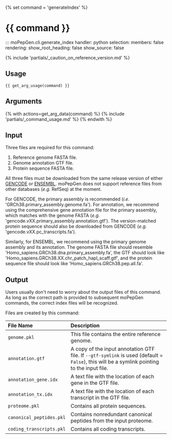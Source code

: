 {% set command = 'generateIndex' %}
# {{ command }}

::: moPepGen.cli.generate_index
	handler: python
    selection:
      members: false
    rendering:
      show_root_heading: false
      show_source: false

{% include 'partials/_caution_on_reference_version.md' %}

## Usage

```
{{ get_arg_usage(command) }}
```

## Arguments

{% with actions=get_arg_data(command) %}
{% include 'partials/_command_usage.md' %}
{% endwith %}

## Input

Three files are required for this command:

1. Reference genome FASTA file.
2. Genome annotation GTF file.
3. Protein sequence FASTA file.

All three files must be downloaded from the same release version of either [GENCODE](https://www.gencodegenes.org/) or [ENSEMBL](https://useast.ensembl.org/index.html). moPepGen does not support reference files from other databases (*e.g.* RefSeq) at the moment.

For GENCODE, the primary assembly is recommended (*i.e.* 'GRCh38.primary_assembly.genome.fa'). For annotation, we recommend using the comprehensive gene annotation file for the primary assembly, which matches with the genome FASTA (*e.g.* 'gencode.vXX.primary_assembly.annotation.gtf'). The version-matched protein sequence should also be downloaded from GENCODE (*e.g.* 'gencode.vXX.pc_transcripts.fa').

Similarly, for ENSEMBL, we recommend using the primary genome assembly and its annotation. The genome FASTA file should resemble 'Homo_sapiens.GRCh38.dna.primary_assembly.fa', the GTF should look like 'Homo_sapiens.GRCh38.XX.chr_patch_hapl_scaff.gtf', and the protein sequence file should look like 'Homo_sapiens.GRCh38.pep.all.fa'.

## Output

Users usually don't need to worry about the output files of this command. As long as the correct path is provided to subsequent moPepGen commands, the correct index files will be recognized.

Files are created by this command:

| File Name | Description |
|:----------|:------------|
| `genome.pkl` | This file contains the entire reference genome. |
| `annotation.gtf` | A copy of the input annotation GTF file. If `--gtf-symlink` is used (default = `False`), this will be a symlink pointing to the input file. |
| `annotation_gene.idx` | A text file with the location of each gene in the GTF file. |
| `annotation_tx.idx` | A text file with the location of each transcript in the GTF file. |
| `proteome.pkl` | Contains all protein sequences. |
| `canonical_peptides.pkl` | Contains nonredundant canonical peptides from the input proteome. |
| `coding_transcripts.pkl` | Contains all coding transcripts. |
